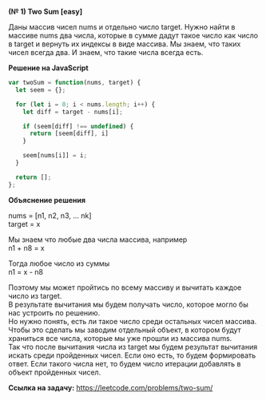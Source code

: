 **(№ 1) Two Sum [easy]**  

Даны массив чисел nums и отдельно число target.
Нужно найти в массиве nums два числа, которые в сумме дадут такое число как число в target и вернуть их индексы в виде массива.
Мы знаем, что таких чисел всегда два. И знаем, что такие числа всегда есть.

**Решение на JavaScript**  

```javascript
var twoSum = function(nums, target) {
  let seem = {};

  for (let i = 0; i < nums.length; i++) {
    let diff = target - nums[i];

    if (seem[diff] !== undefined) {
      return [seem[diff], i]
    }

    seem[nums[i]] = i;
  }

  return [];
};
```

**Объяснение решения**  

nums   = [n1, n2, n3, ... nk]  
target = x  

Мы знаем что любые два числа массива, например  
n1 + n8 = x  

Тогда любое число из суммы  
n1 = x - n8  

Поэтому мы может пройтись по всему массиву и вычитать каждое число из target.  
В результате вычитания мы будем получать число, которое могло бы нас устроить по решению.  
Но нужно понять, есть ли такое число среди остальных чисел массива.  
Чтобы это сделать мы заводим отдельный объект, в котором будут храниться все числа, которые мы уже прошли из массива nums.  
Так что после вычитания числа из target мы будем результат вычитания искать среди пройденных чисел. Если оно есть, то будем формировать ответ. Если такого числа нет, то будем число итерации добавлять в объект пройденных чисел.

**Ссылка на задачу:** https://leetcode.com/problems/two-sum/